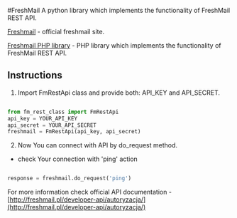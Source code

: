 #FreshMail
A python library which implements the functionality of FreshMail REST API.

[Freshmail](http://freshmail.pl/) - official freshmail site.

[Freshmail PHP library](https://github.com/FreshMail/REST-API) - PHP library which implements the functionality of FreshMail REST API.

## Instructions 

1. Import FmRestApi class and provide both: API_KEY and API_SECRET.

```python

from fm_rest_class import FmRestApi
api_key = YOUR_API_KEY 
api_secret = YOUR_API_SECRET
freshmail = FmRestApi(api_key, api_secret)
```

2. Now You can connect with API by do_request method.

- check Your connection with 'ping' action

```python

response = freshmail.do_request('ping')
```

For more information check official API documentation -[http://freshmail.pl/developer-api/autoryzacja/](http://freshmail.pl/developer-api/autoryzacja/)
